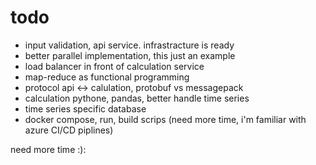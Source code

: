 # todo

- input validation, api service. infrastracture is ready
- better parallel implementation, this just an example
- load balancer in front of calculation service
- map-reduce as functional programming
- protocol api <-> calulation, protobuf vs messagepack
- calculation pythone, pandas, better handle time series
- time series specific database
- docker compose, run, build scrips (need more time, i'm familiar with azure CI/CD piplines)

need more time :):
